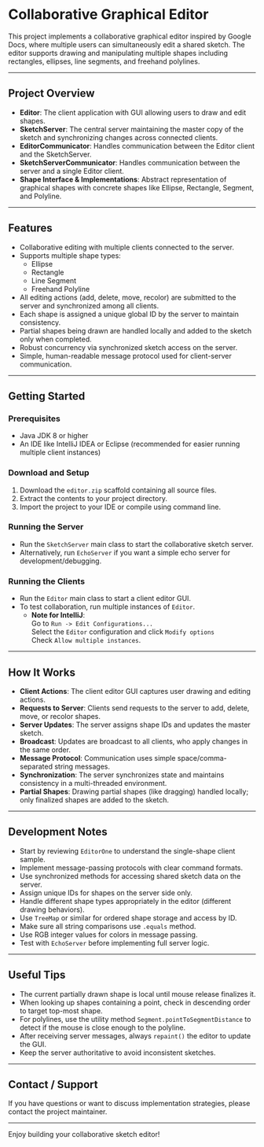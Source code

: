 # Collaborative Graphical Editor

This project implements a collaborative graphical editor inspired by Google Docs, where multiple users can simultaneously edit a shared sketch. The editor supports drawing and manipulating multiple shapes including rectangles, ellipses, line segments, and freehand polylines.

---

## Project Overview

- **Editor**: The client application with GUI allowing users to draw and edit shapes.
- **SketchServer**: The central server maintaining the master copy of the sketch and synchronizing changes across connected clients.
- **EditorCommunicator**: Handles communication between the Editor client and the SketchServer.
- **SketchServerCommunicator**: Handles communication between the server and a single Editor client.
- **Shape Interface & Implementations**: Abstract representation of graphical shapes with concrete shapes like Ellipse, Rectangle, Segment, and Polyline.

---

## Features

- Collaborative editing with multiple clients connected to the server.
- Supports multiple shape types:
  - Ellipse
  - Rectangle
  - Line Segment
  - Freehand Polyline
- All editing actions (add, delete, move, recolor) are submitted to the server and synchronized among all clients.
- Each shape is assigned a unique global ID by the server to maintain consistency.
- Partial shapes being drawn are handled locally and added to the sketch only when completed.
- Robust concurrency via synchronized sketch access on the server.
- Simple, human-readable message protocol used for client-server communication.

---

## Getting Started

### Prerequisites

- Java JDK 8 or higher
- An IDE like IntelliJ IDEA or Eclipse (recommended for easier running multiple client instances)

### Download and Setup

1. Download the `editor.zip` scaffold containing all source files.
2. Extract the contents to your project directory.
3. Import the project to your IDE or compile using command line.

### Running the Server

- Run the `SketchServer` main class to start the collaborative sketch server.
- Alternatively, run `EchoServer` if you want a simple echo server for development/debugging.

### Running the Clients

- Run the `Editor` main class to start a client editor GUI.
- To test collaboration, run multiple instances of `Editor`.
  - **Note for IntelliJ**:  
    Go to `Run -> Edit Configurations...`  
    Select the `Editor` configuration and click `Modify options`  
    Check `Allow multiple instances`.

---

## How It Works

- **Client Actions**: The client editor GUI captures user drawing and editing actions.
- **Requests to Server**: Clients send requests to the server to add, delete, move, or recolor shapes.
- **Server Updates**: The server assigns shape IDs and updates the master sketch.
- **Broadcast**: Updates are broadcast to all clients, who apply changes in the same order.
- **Message Protocol**: Communication uses simple space/comma-separated string messages.
- **Synchronization**: The server synchronizes state and maintains consistency in a multi-threaded environment.
- **Partial Shapes**: Drawing partial shapes (like dragging) handled locally; only finalized shapes are added to the sketch.

---

## Development Notes

- Start by reviewing `EditorOne` to understand the single-shape client sample.
- Implement message-passing protocols with clear command formats.
- Use synchronized methods for accessing shared sketch data on the server.
- Assign unique IDs for shapes on the server side only.
- Handle different shape types appropriately in the editor (different drawing behaviors).
- Use `TreeMap` or similar for ordered shape storage and access by ID.
- Make sure all string comparisons use `.equals` method.
- Use RGB integer values for colors in message passing.
- Test with `EchoServer` before implementing full server logic.

---

## Useful Tips

- The current partially drawn shape is local until mouse release finalizes it.
- When looking up shapes containing a point, check in descending order to target top-most shape.
- For polylines, use the utility method `Segment.pointToSegmentDistance` to detect if the mouse is close enough to the polyline.
- After receiving server messages, always `repaint()` the editor to update the GUI.
- Keep the server authoritative to avoid inconsistent sketches.

---

## Contact / Support

If you have questions or want to discuss implementation strategies, please contact the project maintainer.

---

Enjoy building your collaborative sketch editor!